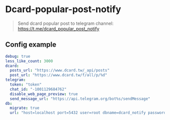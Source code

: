 # Dcard-popular-post-notify

> Send dcard popular post to telegram channel: <https://t.me/dcard_popular_post_notify>

## Config example

```yaml
debug: true
less_like_count: 3000
dcard:
  posts_url: "https://www.dcard.tw/_api/posts"
  post_url: "https://www.dcard.tw/f/all/p/%d"
telegram:
  token: "token"
  chat_id: "-1001129684762"
  disable_web_page_preview: true
  send_message_url: "https://api.telegram.org/bot%s/sendMessage"
db:
  migrate: true
  url: "host=localhost port=5432 user=root dbname=dcard_notify password=pwd sslmode=disable"
```
